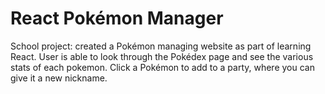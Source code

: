 # React Pokémon Manager
School project: created a Pokémon managing website as part of learning React. User is able to look through the Pokédex page and see the various stats of each pokemon. Click a Pokémon to add to a party, where you can give it a new nickname.
